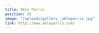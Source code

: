 ```yaml
---
title: Able Parris
position: 26
image: "/uploads/gallery__ableparris.jpg"
link: http://www.ableparris.com/
---
```


